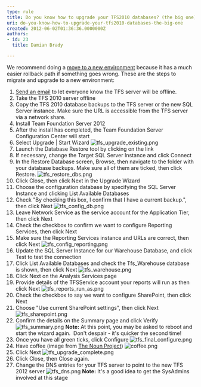 ```yaml
---
type: rule
title: Do you know how to upgrade your TFS2010 databases? (the big one)
uri: do-you-know-how-to-upgrade-your-tfs2010-databases-the-big-one
created: 2012-06-02T01:36:36.0000000Z
authors:
- id: 23
  title: Damian Brady

---
```


 We recommend doing a [move to a new environment](/TFS/RulesToBetterTFS2012Migration/Pages/MigrationChoices.aspx) because it has a much easier rollback path if something goes wrong. 
​These are the steps to migrate and upgrade to a new environment:

1. [Send an email](http&#58;//www.ssw.com.au/SSW/Standards/Rules/RulesToBetterNetworks.aspx#rebootrestart) to let everyone know the TFS server will be offline.
2. Take the TFS 2010 server offline
3. Copy the TFS 2010 database backups to the TFS server or the new SQL Server instance. Make sure the URL is accessible from the TFS server via a network share.
4. Install Team Foundation Server 2012
5. After the install has completed, the Team Foundation Server Configuration Center will start
6. Select Upgrade | Start Wizard
![tfs_upgrade_existing.png](/TFS/RulesToBetterTFS2012Migration/PublishingImages/tfs_upgrade_existing.png)
7. Launch the Database Restore tool by clicking on the link
8. If necessary, change the Target SQL Server Instance and click Connect
9. In the Restore Database screen, Browse, then navigate to the folder with your database backups. Make sure all of them are ticked, then click Restore.
![tfs_restore_dbs.png](/TFS/RulesToBetterTFS2012Migration/PublishingImages/tfs_restore_dbs.png)
10. Click Close, then click Next in the Upgrade Wizard
11. Choose the configuration database by specifying the SQL Server Instance and clicking List Available Databases
12. Check "By checking this box, I confirm that I have a current backup.", then click Next
![tfs_config_db.png](/TFS/RulesToBetterTFS2012Migration/PublishingImages/tfs_config_db.png)
13. Leave Network Service as the service account for the Application Tier, then click Next
14. Check the checkbox to confirm we want to configure Reporting Services, then click Next
15. Make sure the Reporting Services instance and URLs are correct, then click Next
![tfs_config_reporting.png](/TFS/RulesToBetterTFS2012Migration/PublishingImages/tfs_config_reporting.png)
16. Update the SQL Server Instance for our Warehouse Database, and click Test to test the connection
17. Click List Available Databases and check the Tfs\_Warehouse database is shown, then click Next
![tfs_warehouse.png](/TFS/RulesToBetterTFS2012Migration/PublishingImages/tfs_warehouse.png)
18. Click Next on the Analysis Services page
19. Provide details of the TFSService account your reports will run as then click Next
![tfs_reports_run_as.png](/TFS/RulesToBetterTFS2012Migration/PublishingImages/tfs_reports_run_as.png)
20. Check the checkbox to say we want to configure SharePoint, then click Next
21. Choose "Use current SharePoint settings", then click Next
![tfs_sharepoint.png](/TFS/RulesToBetterTFS2012Migration/PublishingImages/tfs_sharepoint.png)
22. Confirm the details on the Summary page and click Verify
![tfs_summary.png](/TFS/RulesToBetterTFS2012Migration/PublishingImages/tfs_summary.png)
**Note:** At this point, you may be asked to reboot and start the wizard again.  Don't despair - it's quicker the second time!
23. Once you have all green ticks, click Configure
![tfs_final_configure.png](/TFS/RulesToBetterTFS2012Migration/PublishingImages/tfs_final_configure.png)
24. Have coffee (image from [The Noun Project](http&#58;//thenounproject.com/noun/coffee/#icon-No1724))
![coffee.png](/TFS/RulesToBetterTFS2010Migration/PublishingImages/ssw-coffee.png)
25. Click Next
![tfs_upgrade_complete.png](/TFS/RulesToBetterTFS2012Migration/PublishingImages/tfs_upgrade_complete.png)
26. Click Close, then Close again.
27. Change the DNS entries for your TFS server to point to the new TFS 2012 server
![tfs_dns.png](/TFS/RulesToBetterTFS2012Migration/PublishingImages/tfs_dns.png)
**Note:** It's a good idea to get the SysAdmins involved at this stage


